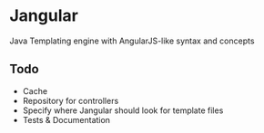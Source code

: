 Jangular
========

Java Templating engine with AngularJS-like syntax and concepts


Todo
-------------
* Cache
* Repository for controllers
* Specify where Jangular should look for template files
* Tests & Documentation
